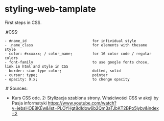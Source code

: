 # styling-web-tamplate

First steps in CSS.


.#CSS:

	- #name_id								for infividual style
	- .name_class							for elements with thesame style
	- color: #xxxxxx; / color_name;			for 16 color code / regular colors
	- font-family							to use google fonts chose, link in html and style in CSS
	- border: sixe type color;				dotted, solid
	- cursor: type;							pointer
	- opacity: 0.x;							to chenge opacity


.# Sources:

- Kurs CSS odc. 2: Stylizacja szablonu strony. Właściwości CSS w akcji by Pasja informatyki
https://www.youtube.com/watch?v=iebsHOE8KEw&list=PLOYHgt8dIdow6b2Qm3aTJbKT2BPo5iybv&index=2